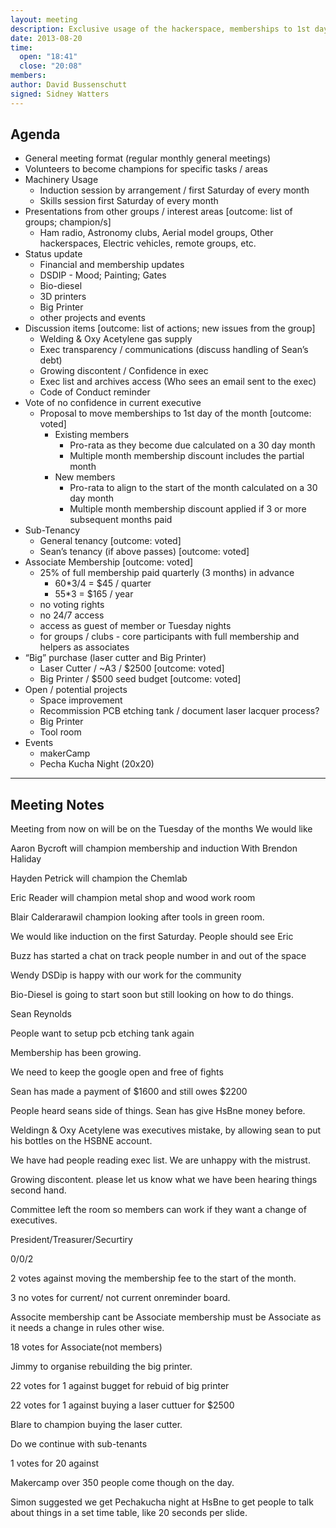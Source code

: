 ```yaml
---
layout: meeting
description: Exclusive usage of the hackerspace, memberships to 1st day of month, laser cutter and printer budgets
date: 2013-08-20
time:
  open: "18:41"
  close: "20:08"
members:
author: David Bussenschutt
signed: Sidney Watters
---
```


## Agenda

* General meeting format (regular monthly general meetings)
* Volunteers to become champions for specific tasks / areas
* Machinery Usage
  * Induction session by arrangement / first Saturday of every month
  * Skills session first Saturday of every month
* Presentations from other groups / interest areas [outcome: list of groups; champion/s]
  * Ham radio, Astronomy clubs, Aerial model groups, Other hackerspaces, Electric vehicles, remote groups, etc.
* Status update
  * Financial and membership updates
  * DSDIP - Mood; Painting; Gates
  * Bio-diesel
  * 3D printers
  * Big Printer
  * other projects and events
* Discussion items [outcome: list of actions; new issues from the group]
  * Welding & Oxy Acetylene gas supply
  * Exec transparency / communications (discuss handling of Sean’s debt)
  * Growing discontent / Confidence in exec
  * Exec list and archives access (Who sees an email sent to the exec)
  * Code of Conduct reminder
* Vote of no confidence in current executive
  * Proposal to move memberships to 1st day of the month 	[outcome: voted]
    * Existing members
      * Pro-rata as they become due calculated on a 30 day month
      * Multiple month membership discount includes the partial month
    * New members
      * Pro-rata to align to the start of the month calculated on a 30 day month
      * Multiple month membership discount applied if 3 or more subsequent months paid
* Sub-Tenancy
  * General tenancy		[outcome: voted]
  * Sean’s tenancy (if above passes)		[outcome: voted]
* Associate Membership	[outcome: voted]
  * 25% of full membership paid quarterly (3 months) in advance
    * 60*3/4 = $45 / quarter
    * 55*3 = $165 / year
  * no voting rights
  * no 24/7 access 
  * access as guest of member or Tuesday nights
  * for groups / clubs - core participants with full membership and helpers as associates
* “Big” purchase (laser cutter and Big Printer)
  * Laser Cutter / ~A3 / $2500	[outcome: voted]
  * Big Printer / $500 seed budget	[outcome: voted]
* Open / potential projects
  * Space improvement
  * Recommission PCB etching tank / document laser lacquer process?
  * Big Printer
  * Tool room
* Events
  * makerCamp
  * Pecha Kucha Night (20x20)

---

## Meeting Notes

Meeting from now on will be on the Tuesday of the months
We would like 

Aaron Bycroft will champion membership and induction With Brendon Haliday

Hayden Petrick will champion the Chemlab

Eric Reader will champion metal shop and wood work room

Blair Calderarawil champion looking after tools in green room.

We would like induction on the first Saturday. People should see Eric

Buzz has started a chat on track people number in and out of the space

Wendy DSDip is happy with our work for the community

Bio-Diesel is going to start soon but still looking on how to do things.

Sean Reynolds

People want to setup pcb etching tank again

Membership has been growing.

We need to keep the google open and free of fights

Sean has made a payment of $1600 and still owes $2200

People heard seans side of things. Sean has give HsBne money before.

Weldingn & Oxy Acetylene was executives mistake, by allowing sean to put his bottles on the HSBNE account.

We have had people reading exec list. We are unhappy with the mistrust.

Growing discontent. please let us know what we have been hearing things second hand.

Committee left the room so members can work if they want a change of executives.

President/Treasurer/Securtiry

0/0/2 

2 votes against moving the membership fee to the start of the month.

3 no votes for current/ not current onreminder board.

Associte membership cant be Associate membership must be Associate as it needs a change in rules other wise.

18 votes for Associate(not members)

Jimmy to organise rebuilding the big printer. 

22 votes for 1 against bugget for rebuid of big printer

22 votes for 1 against buying a laser cuttuer for $2500

Blare to champion buying the laser cutter.

Do we continue with sub-tenants

1 votes for 20 against

Makercamp over 350 people come though on the day.

Simon suggested we get Pechakucha night at HsBne to get people to talk about things in a set time table, like 20 seconds per slide.
